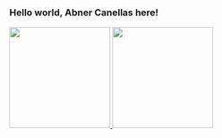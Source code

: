 ### Hello world, Abner Canellas here!

<div>
  <a href="https://github.com/abnercanellas">
  <img height="180em" src="https://github-readme-stats.vercel.app/api?username=abnercanellas&show_icons=true&theme=dark&include_all_commits=true&count_private=true"/>
  <img height="180em" src="https://github-readme-stats.vercel.app/api/top-langs/?username=abnercanellas&layout=compact&langs_count=7&theme=dark"/>
</div>
